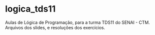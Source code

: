 # logica_tds11
Aulas de Lógica de Programação, para a turma TDS11 do SENAI - CTM. Arquivos dos slides, e resoluções dos exercícios.
